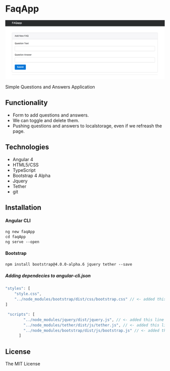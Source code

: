 # FaqApp

![ScreenShot](assets/app.png)

Simple Questions and Answers Application

## Functionality
- Form to add questions and answers.
- We can toggle and delete them.
- Pushing questions and answers to localstorage, even if we refreash the page.

## Technologies

- Angular 4
- HTML5/CSS
- TypeScript
- Bootstrap 4 Alpha
- Jquery
- Tether
- git


## Installation
#### Angular CLI
```
ng new faqApp
cd faqApp
ng serve --open
```
#### Bootstrap
```
npm install bootstrap@4.0.0-alpha.6 jquery tether --save
```
##### Adding dependecies to angular-cli.json
```javascript
"styles": [
    "style.css",
    "../node_modules/bootstrap/dist/css/bootstrap.css" // <- added this line
]
```

```javascript
 "scripts": [
        "../node_modules/jquery/dist/jquery.js", // <- added this line
        "../node_modules/tether/dist/js/tether.js", // <- added this line
        "../node_modules/bootstrap/dist/js/bootstrap.js" // <- added this line
      ]
```

## License
The MIT License
